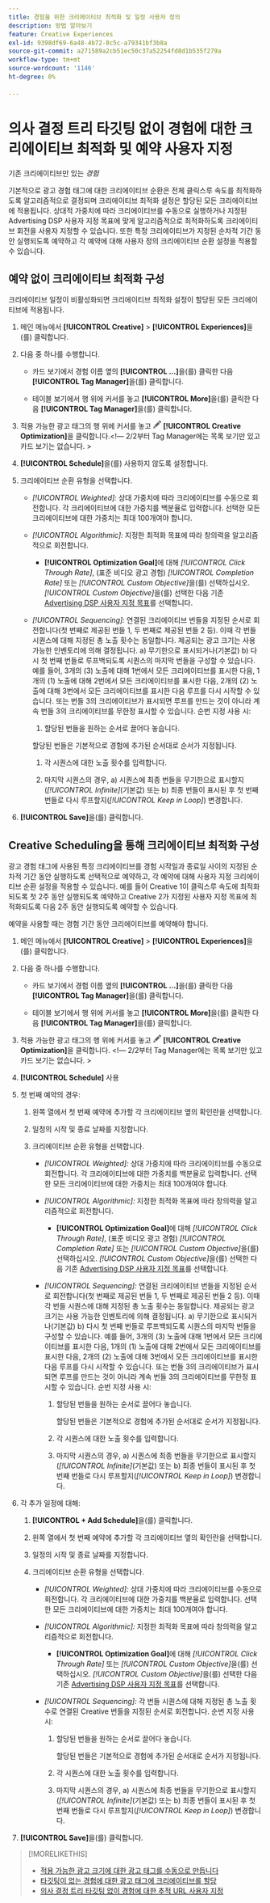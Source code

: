 ```yaml
---
title: 경험을 위한 크리에이티브 최적화 및 일정 사용자 정의
description: 방법 알아보기
feature: Creative Experiences
exl-id: 9398df69-6a48-4b72-8c5c-a79341bf3b8a
source-git-commit: a271589a2cb51ec50c37a52254fd8d1b535f279a
workflow-type: tm+mt
source-wordcount: '1146'
ht-degree: 0%

---
```


# 의사 결정 트리 타깃팅 없이 경험에 대한 크리에이티브 최적화 및 예약 사용자 지정

기존 크리에이티브만 있는 *경험*

기본적으로 광고 경험 태그에 대한 크리에이티브 순환은 전체 클릭스루 속도를 최적화하도록 알고리즘적으로 결정되며 크리에이티브 최적화 설정은 할당된 모든 크리에이티브에 적용됩니다. 상대적 가중치에 따라 크리에이티브를 수동으로 실행하거나 지정된 Advertising DSP 사용자 지정 목표에 맞게 알고리즘적으로 최적화하도록 크리에이티브 회전을 사용자 지정할 수 있습니다. 또한 특정 크리에이티브가 지정된 순차적 기간 동안 실행되도록 예약하고 각 예약에 대해 사용자 정의 크리에이티브 순환 설정을 적용할 수 있습니다.

## 예약 없이 크리에이티브 최적화 구성

크리에이티브 일정이 비활성화되면 크리에이티브 최적화 설정이 할당된 모든 크리에이티브에 적용됩니다.

1. 메인 메뉴에서 **[!UICONTROL Creative]** > **[!UICONTROL Experiences]**&#x200B;을(를) 클릭합니다.

1. 다음 중 하나를 수행합니다.

   * 카드 보기에서 경험 이름 옆의 **[!UICONTROL ...]**&#x200B;을(를) 클릭한 다음 **[!UICONTROL Tag Manager]**&#x200B;을(를) 클릭합니다.

   * 테이블 보기에서 행 위에 커서를 놓고 **[!UICONTROL More]**&#x200B;을(를) 클릭한 다음 **[!UICONTROL Tag Manager]**&#x200B;을(를) 클릭합니다.

1. 적용 가능한 광고 태그의 행 위에 커서를 놓고 ![광고 일정](/help/creative/assets/edit-gray.png "추적 URL 편집") **[!UICONTROL Creative Optimization]**&#x200B;을 클릭합니다.&lt;!— 2/2부터 Tag Manager에는 목록 보기만 있고 카드 보기는 없습니다. >

1. **[!UICONTROL Schedule]**&#x200B;을(를) 사용하지 않도록 설정합니다.

1. 크리에이티브 순환 유형을 선택합니다.

   * *[!UICONTROL Weighted]:* 상대 가중치에 따라 크리에이티브를 수동으로 회전합니다. 각 크리에이티브에 대한 가중치를 백분율로 입력합니다. 선택한 모든 크리에이티브에 대한 가중치는 최대 100개여야 합니다.

   * *[!UICONTROL Algorithmic]:* 지정한 최적화 목표에 따라 창의력을 알고리즘적으로 회전합니다.

      * **[!UICONTROL Optimization Goal]**&#x200B;에 대해 *[!UICONTROL Click Through Rate]*, (표준 비디오 광고 경험) *[!UICONTROL Completion Rate]* 또는 *[!UICONTROL Custom Objective]*&#x200B;을(를) 선택하십시오.  *[!UICONTROL Custom Objective]*&#x200B;을(를) 선택한 다음 기존 [Advertising DSP 사용자 지정 목표](/help/dsp/optimization/custom-goal.md)를 선택합니다.<!-- Verify -->

   * *[!UICONTROL Sequencing]:* 연결된 크리에이티브 번들을 지정된 순서로 회전합니다(첫 번째로 제공된 번들 1, 두 번째로 제공된 번들 2 등). 이때 각 번들 시퀀스에 대해 지정된 총 노출 횟수는 동일합니다. 제공되는 광고 크기는 사용 가능한 인벤토리에 의해 결정됩니다. a\) 무기한으로 표시되거나(기본값) b\) 다시 첫 번째 번들로 루프백되도록 시퀀스의 마지막 번들을 구성할 수 있습니다. 예를 들어, 3개의 (3) 노출에 대해 1번에서 모든 크리에이티브를 표시한 다음, 1개의 (1) 노출에 대해 2번에서 모든 크리에이티브를 표시한 다음, 2개의 (2) 노출에 대해 3번에서 모든 크리에이티브를 표시한 다음 루프를 다시 시작할 수 있습니다. 또는 번들 3의 크리에이티브가 표시되면 루프를 만드는 것이 아니라 계속 번들 3의 크리에이티브를 무한정 표시할 수 있습니다. 순번 지정 사용 시:

      1. 할당된 번들을 원하는 순서로 끌어다 놓습니다.

     할당된 번들은 기본적으로 경험에 추가된 순서대로 순서가 지정됩니다.

      1. 각 시퀀스에 대한 노출 횟수를 입력합니다.

      1. 마지막 시퀀스의 경우, a\) 시퀀스에 최종 번들을 무기한으로 표시할지(*[!UICONTROL Infinite]*(기본값) 또는 b\) 최종 번들이 표시된 후 첫 번째 번들로 다시 루프할지(*[!UICONTROL Keep in Loop]*) 변경합니다.

1. **[!UICONTROL Save]**&#x200B;을(를) 클릭합니다.

## Creative Scheduling을 통해 크리에이티브 최적화 구성

광고 경험 태그에 사용된 특정 크리에이티브를 경험 시작일과 종료일 사이의 지정된 순차적 기간 동안 실행하도록 선택적으로 예약하고, 각 예약에 대해 사용자 지정 크리에이티브 순환 설정을 적용할 수 있습니다. 예를 들어 Creative 1이 클릭스루 속도에 최적화되도록 첫 2주 동안 실행되도록 예약하고 Creative 2가 지정된 사용자 지정 목표에 최적화되도록 다음 2주 동안 실행되도록 예약할 수 있습니다.

예약을 사용할 때는 경험 기간 동안 크리에이티브를 예약해야 합니다.

1. 메인 메뉴에서 **[!UICONTROL Creative]** > **[!UICONTROL Experiences]**&#x200B;을(를) 클릭합니다.

1. 다음 중 하나를 수행합니다.

   * 카드 보기에서 경험 이름 옆의 **[!UICONTROL ...]**&#x200B;을(를) 클릭한 다음 **[!UICONTROL Tag Manager]**&#x200B;을(를) 클릭합니다.

   * 테이블 보기에서 행 위에 커서를 놓고 **[!UICONTROL More]**&#x200B;을(를) 클릭한 다음 **[!UICONTROL Tag Manager]**&#x200B;을(를) 클릭합니다.

1. 적용 가능한 광고 태그의 행 위에 커서를 놓고 ![광고 일정](/help/creative/assets/edit-gray.png "추적 URL 편집") **[!UICONTROL Creative Optimization]**&#x200B;을 클릭합니다. <!-- For targeted experiences, this is "Edit Schedules" -->&lt;!— 2/2부터 Tag Manager에는 목록 보기만 있고 카드 보기는 없습니다. >

1. **[!UICONTROL Schedule]** 사용

1. 첫 번째 예약의 경우:

   1. 왼쪽 열에서 첫 번째 예약에 추가할 각 크리에이티브 옆의 확인란을 선택합니다.

   1. 일정의 시작 및 종료 날짜를 지정합니다.

   1. 크리에이티브 순환 유형을 선택합니다.

      * *[!UICONTROL Weighted]:* 상대 가중치에 따라 크리에이티브를 수동으로 회전합니다. 각 크리에이티브에 대한 가중치를 백분율로 입력합니다. 선택한 모든 크리에이티브에 대한 가중치는 최대 100개여야 합니다.

      * *[!UICONTROL Algorithmic]:* 지정한 최적화 목표에 따라 창의력을 알고리즘적으로 회전합니다.

         * **[!UICONTROL Optimization Goal]**&#x200B;에 대해 *[!UICONTROL Click Through Rate]*, (표준 비디오 광고 경험) *[!UICONTROL Completion Rate]* 또는 *[!UICONTROL Custom Objective]*&#x200B;을(를) 선택하십시오.  *[!UICONTROL Custom Objective]*&#x200B;을(를) 선택한 다음 기존 [Advertising DSP 사용자 지정 목표](/help/dsp/optimization/custom-goal.md)를 선택합니다.<!-- Verify -->

      * *[!UICONTROL Sequencing]:* 연결된 크리에이티브 번들을 지정된 순서로 회전합니다(첫 번째로 제공된 번들 1, 두 번째로 제공된 번들 2 등). 이때 각 번들 시퀀스에 대해 지정된 총 노출 횟수는 동일합니다. 제공되는 광고 크기는 사용 가능한 인벤토리에 의해 결정됩니다. a\) 무기한으로 표시되거나(기본값) b\) 다시 첫 번째 번들로 루프백되도록 시퀀스의 마지막 번들을 구성할 수 있습니다. 예를 들어, 3개의 (3) 노출에 대해 1번에서 모든 크리에이티브를 표시한 다음, 1개의 (1) 노출에 대해 2번에서 모든 크리에이티브를 표시한 다음, 2개의 (2) 노출에 대해 3번에서 모든 크리에이티브를 표시한 다음 루프를 다시 시작할 수 있습니다. 또는 번들 3의 크리에이티브가 표시되면 루프를 만드는 것이 아니라 계속 번들 3의 크리에이티브를 무한정 표시할 수 있습니다. 순번 지정 사용 시:

         1. 할당된 번들을 원하는 순서로 끌어다 놓습니다.

            할당된 번들은 기본적으로 경험에 추가된 순서대로 순서가 지정됩니다.

         1. 각 시퀀스에 대한 노출 횟수를 입력합니다.

         1. 마지막 시퀀스의 경우, a\) 시퀀스에 최종 번들을 무기한으로 표시할지(*[!UICONTROL Infinite]*(기본값) 또는 b\) 최종 번들이 표시된 후 첫 번째 번들로 다시 루프할지(*[!UICONTROL Keep in Loop]*) 변경합니다.

1. 각 추가 일정에 대해:

   1. **[!UICONTROL + Add Schedule]**&#x200B;을(를) 클릭합니다.

   1. 왼쪽 열에서 첫 번째 예약에 추가할 각 크리에이티브 옆의 확인란을 선택합니다.

   1. 일정의 시작 및 종료 날짜를 지정합니다.

   1. 크리에이티브 순환 유형을 선택합니다.

      * *[!UICONTROL Weighted]:* 상대 가중치에 따라 크리에이티브를 수동으로 회전합니다. 각 크리에이티브에 대한 가중치를 백분율로 입력합니다. 선택한 모든 크리에이티브에 대한 가중치는 최대 100개여야 합니다.

      * *[!UICONTROL Algorithmic]:* 지정한 최적화 목표에 따라 창의력을 알고리즘적으로 회전합니다.

         * **[!UICONTROL Optimization Goal]**&#x200B;에 대해 *[!UICONTROL Click Through Rate]* 또는 *[!UICONTROL Custom Objective]*&#x200B;을(를) 선택하십시오.  *[!UICONTROL Custom Objective]*&#x200B;을(를) 선택한 다음 기존 [Advertising DSP 사용자 지정 목표](/help/dsp/optimization/custom-goal.md)를 선택합니다.<!-- Verify -->

      * *[!UICONTROL Sequencing]:* 각 번들 시퀀스에 대해 지정된 총 노출 횟수로 연결된 Creative 번들을 지정된 순서로 회전합니다. 순번 지정 사용 시:

         1. 할당된 번들을 원하는 순서로 끌어다 놓습니다.

            할당된 번들은 기본적으로 경험에 추가된 순서대로 순서가 지정됩니다.

         1. 각 시퀀스에 대한 노출 횟수를 입력합니다.

         1. 마지막 시퀀스의 경우, a\) 시퀀스에 최종 번들을 무기한으로 표시할지(*[!UICONTROL Infinite]*(기본값) 또는 b\) 최종 번들이 표시된 후 첫 번째 번들로 다시 루프할지(*[!UICONTROL Keep in Loop]*) 변경합니다.

1. **[!UICONTROL Save]**&#x200B;을(를) 클릭합니다.

>[!MORELIKETHIS]
>
>* [적용 가능한 광고 크기에 대한 광고 태그를 수동으로 만듭니다](/help/creative/experiences/experience-tag-create-manually.md)
>* [타깃팅이 없는 경험에 대한 광고 태그에 크리에이티브를 할당](experience-tag-assign-creatives.md)
>* [의사 결정 트리 타깃팅 없이 경험에 대한 추적 URL 사용자 지정](experience-tracking-urls-no-targeting.md)
